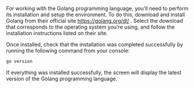 
For working with the Golang programming language, you'll need to perform its installation and setup the environment. To do this, download and install Golang from their official site https://golang.org/dl/ . Select the download that corresponds to the operating system you're using, and follow the installation instructions listed on their site.

Once installed, check that the installation was completed successfully by running the following command from your console:

```bash
go version
```

If everything was installed successfully, the screen will display the latest version of the Golang programming language.

